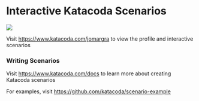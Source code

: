 # Interactive Katacoda Scenarios

[![](http://shields.katacoda.com/katacoda/jomargra/count.svg)](https://www.katacoda.com/jomargra "Get your profile on Katacoda.com")

Visit https://www.katacoda.com/jomargra to view the profile and interactive scenarios

### Writing Scenarios
Visit https://www.katacoda.com/docs to learn more about creating Katacoda scenarios

For examples, visit https://github.com/katacoda/scenario-example
